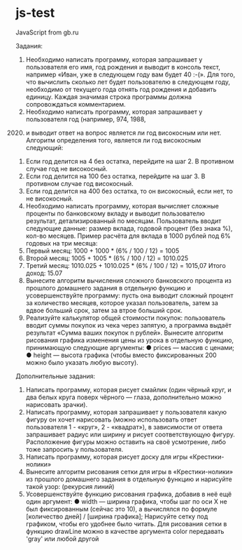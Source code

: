 # js-test
JavaScript from gb.ru


Задания:
1. Необходимо написать программу, которая запрашивает у пользователя его имя, год рождения и
выводит в консоль текст, например «Иван, уже в следующем году вам будет 40 :-(». Для того, что
вычислить сколько лет будет пользователю в следующем году, необходимо от текущего года отнять
год рождения и добавить единицу. Каждая значимая строка программы должна сопровождаться
комментарием.
2. Необходимо написать программу, которая запрашивает у пользователя год (например, 974, 1988,
2020) и выводит ответ на вопрос является ли год високосным или нет. Алгоритм определения того,
является ли год високосным следующий:
1. Если год делится на 4 без остатка, перейдите на шаг 2. В противном случае год не
високосный.
2. Если год делится на 100 без остатка, перейдите на шаг 3. В противном случае год
високосный.
3. Если год делится на 400 без остатка, то он високосный, если нет, то не високосный.
3. Необходимо написать программу, которая вычисляет сложные проценты по банковскому вкладу и
выводит пользователю результат, детализированный по месяцам. Пользователь вводит следующие
данные: размер вклада, годовой процент (без знака %), кол-во месяцев. Пример расчёта для вклада в
1000 рублей под 6% годовых на три месяца:
1. Первый месяц: 1000 + 1000 * (6% / 100 / 12) = 1005
2. Второй месяц: 1005 + 1005 * (6% / 100 / 12) = 1010.025
3. Третий месяц: 1010.025 + 1010.025 * (6% / 100 / 12) = 1015,07
Итого доход: 15.07
4. Вынесите алгоритм вычисления сложного банковского процента из прошлого домашнего задания в
отдельную функцию и усовершенствуйте программу: пусть она выводит сложный процент за
количество месяцев, которое указал пользователь, затем за вдвое больший срок, затем за втрое
больший срок.
5. Реализуйте калькулятор общей стоимости покупок: пользователь вводит суммы покупок из чека через
запятую, а программа выдаёт результат «Сумма ваших покупок n рублей».
Вынесите алгоритм рисования графика изменения цены из урока в отдельную функцию,
принимающую следующие аргументы:
● prices — массив с ценами;
● height — высота графика (чтобы вместо фиксированных 200 можно было указать любую
высоту).



Дополнительные задания:
1. Написать программу, которая рисует смайлик (один чёрный круг, и два белых круга поверх чёрного —
глаза, дополнительно можно нарисовать зрачки).
2. Написать программу, которая запрашивает у пользователя какую фигуру он хочет нарисовать (можно
использовать ответ пользователя 1 - «круг», 2 - «квадрат»), в зависимости от ответа запрашивает
радиус или ширину и рисует соответствующую фигуру. Расположение фигуры можно оставить на своё
усмотрение, либо тоже запросить у пользователя.
3. Написать программу, которая рисует доску для игры «Крестики-нолики»
4. Вынесите алгоритм рисования сетки для игры в «Крестики-нолики» из прошлого домашнего задания в
отдельную функцию и нарисуйте такой узор: (рекурсия линий)
5. Усовершенствуйте функцию рисования графика, добавив в неё ещё один аргумент:
● width — ширина графика, чтобы шаг по оси X не был фиксированным (сейчас это 10), а
вычислялся по формуле [количество дней] / [ширина графика];
Нарисуйте сетку под графиком, чтобы его удобнее было читать. Для рисования сетки в функцию
drawLine можно в качестве аргумента color передавать 'gray' или любой другой
